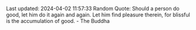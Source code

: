 Last updated: 2024-04-02 11:57:33
Random Quote: Should a person do good, let him do it again and again. Let him find pleasure therein, for blissful is the accumulation of good. - The Buddha